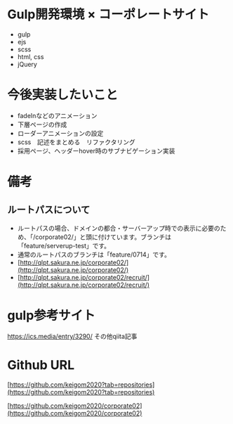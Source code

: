 # Gulp開発環境 × コーポレートサイト
- gulp
- ejs
- scss
- html, css
- jQuery

# 今後実装したいこと
- fadeInなどのアニメーション
- 下層ページの作成
- ローダーアニメーションの設定
- scss　記述をまとめる　リファクタリング
- 採用ページ、ヘッダーhover時のサブナビゲーション実装

# 備考
## ルートパスについて
- ルートパスの場合、ドメインの都合・サーバーアップ時での表示に必要のため、「/corporate02/」と頭に付けています。ブランチは「feature/serverup-test」です。
- 通常のルートパスのブランチは「feature/0714」です。
- [http://qlpt.sakura.ne.jp/corporate02/](http://qlpt.sakura.ne.jp/corporate02/)
- [http://qlpt.sakura.ne.jp/corporate02/recruit/](http://qlpt.sakura.ne.jp/corporate02/recruit/)

# gulp参考サイト
https://ics.media/entry/3290/
その他qiita記事

# Github URL
[https://github.com/keigom2020?tab=repositories](https://github.com/keigom2020?tab=repositories)

[https://github.com/keigom2020/corporate02](https://github.com/keigom2020/corporate02)